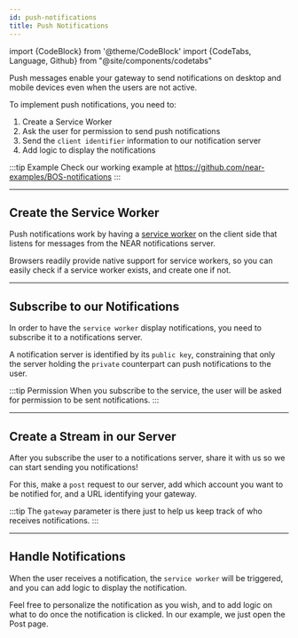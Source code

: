 ```yaml
---
id: push-notifications
title: Push Notifications
---
```

import {CodeBlock} from '@theme/CodeBlock'
import {CodeTabs, Language, Github} from "@site/components/codetabs"

Push messages enable your gateway to send notifications on desktop and mobile devices even when the users are not active.

To implement push notifications, you need to:

1. Create a Service Worker
2. Ask the user for permission to send push notifications
3. Send the `client identifier` information to our notification server
4. Add logic to display the notifications

:::tip Example
Check our working example at <https://github.com/near-examples/BOS-notifications>
:::

---

## Create the Service Worker

Push notifications work by having a [service worker](https://codelabs.developers.google.com/codelabs/push-notifications#2) on the client side that listens for messages from the NEAR notifications server.

<CodeTabs>
    <Github fname="main.js" language="js" value="Create"
            url="https://github.com/near-examples/BOS-notifications/blob/main/app/scripts/main.js"
            start="16" end="22" />
</CodeTabs>

Browsers readily provide native support for service workers, so you can easily check if a service worker exists, and create one if not.

---

## Subscribe to our Notifications

In order to have the `service worker` display notifications, you need to subscribe it to a notifications server.

A notification server is identified by its `public key`, constraining that only the server holding the `private` counterpart can push notifications to the user.

<CodeTabs>
    <Github fname="main.js" language="js" value="Subscribe"
            url="https://github.com/near-examples/BOS-notifications/blob/main/app/scripts/main.js"
            start="44" end="50" />
</CodeTabs>

:::tip Permission
When you subscribe to the service, the user will be asked for permission to be sent notifications.
:::

---

## Create a Stream in our Server

After you subscribe the user to a notifications server, share it with us so we can start sending you notifications!

For this, make a `post` request to our server, add which account you want to be notified for, and a URL identifying your gateway.

<CodeTabs>
    <Github fname="main.js" language="js" value="Stream"
            url="https://github.com/near-examples/BOS-notifications/blob/main/app/scripts/main.js"
            start="52" end="64" />
</CodeTabs>

:::tip
The `gateway` parameter is there just to help us keep track of who receives notifications.
:::


---

## Handle Notifications

When the user receives a notification, the `service worker` will be triggered, and you can add logic to display the notification.

<CodeTabs>
    <Github fname="sw.js" language="js" value="Notifications"
            url="https://github.com/near-examples/BOS-notifications/blob/main/app/scripts/sw.js"
            start="20" end="37" />
</CodeTabs>

Feel free to personalize the notification as you wish, and to add logic on what to do once the notification is clicked. In our example, we just open the Post page.

<CodeTabs>
    <Github fname="sw.js" language="js" value="Notifications"
            url="https://github.com/near-examples/BOS-notifications/blob/main/app/scripts/sw.js"
            start="39" end="51" />
</CodeTabs>
